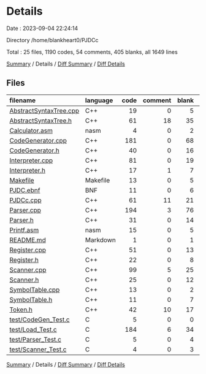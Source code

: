 # Details

Date : 2023-09-04 22:24:14

Directory /home/blankheart0/PJDCc

Total : 25 files,  1190 codes, 54 comments, 405 blanks, all 1649 lines

[Summary](results.md) / Details / [Diff Summary](diff.md) / [Diff Details](diff-details.md)

## Files
| filename | language | code | comment | blank | total |
| :--- | :--- | ---: | ---: | ---: | ---: |
| [AbstractSyntaxTree.cpp](/AbstractSyntaxTree.cpp) | C++ | 19 | 0 | 5 | 24 |
| [AbstractSyntaxTree.h](/AbstractSyntaxTree.h) | C++ | 61 | 18 | 35 | 114 |
| [Calculator.asm](/Calculator.asm) | nasm | 4 | 0 | 2 | 6 |
| [CodeGenerator.cpp](/CodeGenerator.cpp) | C++ | 181 | 0 | 68 | 249 |
| [CodeGenerator.h](/CodeGenerator.h) | C++ | 40 | 0 | 16 | 56 |
| [Interpreter.cpp](/Interpreter.cpp) | C++ | 81 | 0 | 19 | 100 |
| [Interpreter.h](/Interpreter.h) | C++ | 17 | 1 | 7 | 25 |
| [Makefile](/Makefile) | Makefile | 13 | 0 | 5 | 18 |
| [PJDC.ebnf](/PJDC.ebnf) | BNF | 11 | 0 | 6 | 17 |
| [PJDCc.cpp](/PJDCc.cpp) | C++ | 61 | 11 | 21 | 93 |
| [Parser.cpp](/Parser.cpp) | C++ | 194 | 3 | 76 | 273 |
| [Parser.h](/Parser.h) | C++ | 31 | 0 | 14 | 45 |
| [Printf.asm](/Printf.asm) | nasm | 15 | 0 | 5 | 20 |
| [README.md](/README.md) | Markdown | 1 | 0 | 1 | 2 |
| [Register.cpp](/Register.cpp) | C++ | 51 | 0 | 13 | 64 |
| [Register.h](/Register.h) | C++ | 22 | 0 | 8 | 30 |
| [Scanner.cpp](/Scanner.cpp) | C++ | 99 | 5 | 25 | 129 |
| [Scanner.h](/Scanner.h) | C++ | 25 | 0 | 12 | 37 |
| [SymbolTable.cpp](/SymbolTable.cpp) | C++ | 13 | 0 | 2 | 15 |
| [SymbolTable.h](/SymbolTable.h) | C++ | 11 | 0 | 7 | 18 |
| [Token.h](/Token.h) | C++ | 42 | 10 | 17 | 69 |
| [test/CodeGen_Test.c](/test/CodeGen_Test.c) | C | 5 | 0 | 0 | 5 |
| [test/Load_Test.c](/test/Load_Test.c) | C | 184 | 6 | 34 | 224 |
| [test/Parser_Test.c](/test/Parser_Test.c) | C | 5 | 0 | 4 | 9 |
| [test/Scanner_Test.c](/test/Scanner_Test.c) | C | 4 | 0 | 3 | 7 |

[Summary](results.md) / Details / [Diff Summary](diff.md) / [Diff Details](diff-details.md)